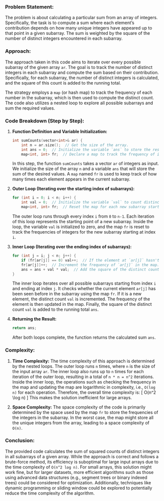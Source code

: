 ### Problem Statement:
The problem is about calculating a particular sum from an array of integers. Specifically, the task is to compute a sum where each element’s contribution depends on how many unique integers have appeared up to that point in a given subarray. The sum is weighted by the square of the number of distinct integers encountered in each subarray.

### Approach:
The approach taken in this code aims to iterate over every possible subarray of the given array `ar`. The goal is to track the number of distinct integers in each subarray and compute the sum based on their contribution. Specifically, for each subarray, the number of distinct integers is calculated, and the square of this count is added to the running total.

The strategy employs a `map` (or hash map) to track the frequency of each number in the subarray, which is then used to compute the distinct count. The code also utilizes a nested loop to explore all possible subarrays and sum the required values.

### Code Breakdown (Step by Step):
1. **Function Definition and Variable Initialization:**
   ```cpp
   int sumCounts(vector<int>& ar) {
       int n = ar.size();  // Get the size of the array.
       int ans = 0;  // Initialize the variable `ans` to store the result.
       map<int, int> fr;  // Declare a map to track the frequency of integers in the subarray.
   ```
   In this step, the function `sumCounts` takes a vector `ar` of integers as input. We initialize the size of the array `n` and a variable `ans` that will store the sum of the desired values. A `map` named `fr` is used to keep track of how many times each element appears in the current subarray.

2. **Outer Loop (Iterating over the starting index of subarrays):**
   ```cpp
   for (int i = 0; i < n; i++) {
       int val = 0;  // Initialize the variable `val` to count distinct integers.
       map<int, int> fr;  // Reset the map for each new subarray starting at index `i`.
   ```
   The outer loop runs through every index `i` from `0` to `n-1`. Each iteration of this loop represents the starting point of a new subarray. Inside the loop, the variable `val` is initialized to zero, and the map `fr` is reset to track the frequencies of integers for the new subarray starting at index `i`.

3. **Inner Loop (Iterating over the ending index of subarrays):**
   ```cpp
   for (int j = i; j < n; j++) {
       if (fr[ar[j]] == 0) val++;  // If the element at `ar[j]` hasn't appeared yet, increment `val`.
       fr[ar[j]]++;  // Increment the frequency of `ar[j]` in the map.
       ans = ans + val * val;  // Add the square of the distinct count to the result.
   }
   ```
   The inner loop iterates over all possible subarrays starting from index `i` and ending at index `j`. It checks whether the current element `ar[j]` has been seen before in the subarray using the map `fr`. If it is a new element, the distinct count `val` is incremented. The frequency of the element is then updated in the map. Finally, the square of the distinct count `val` is added to the running total `ans`.

4. **Returning the Result:**
   ```cpp
   return ans;
   ```
   After both loops complete, the function returns the calculated sum `ans`.

### Complexity:
1. **Time Complexity:**
   The time complexity of this approach is determined by the nested loops. The outer loop runs `n` times, where `n` is the size of the input array `ar`. The inner loop also runs up to `n` times for each iteration of the outer loop, resulting in a total of `n * n = n^2` iterations. Inside the inner loop, the operations such as checking the frequency in the map and updating the map are logarithmic in complexity, i.e., `O(log n)` for each operation. Therefore, the overall time complexity is:
   \[
   O(n^2 \log n)
   \]
   This makes the solution inefficient for large arrays.

2. **Space Complexity:**
   The space complexity of the code is primarily determined by the space used by the map `fr` to store the frequencies of the integers in the subarray. In the worst case, the map might store all the unique integers from the array, leading to a space complexity of `O(n)`.

### Conclusion:
The provided code calculates the sum of squared counts of distinct integers in all subarrays of a given array. While the approach is correct and follows a brute-force method, its efficiency is suboptimal for large input arrays due to the time complexity of `O(n^2 log n)`. For small arrays, this solution might work fine, but for larger datasets, more efficient algorithms such as those using advanced data structures (e.g., segment trees or binary indexed trees) could be considered for optimization. Additionally, techniques like dynamic programming or sliding window could be explored to potentially reduce the time complexity of the algorithm.